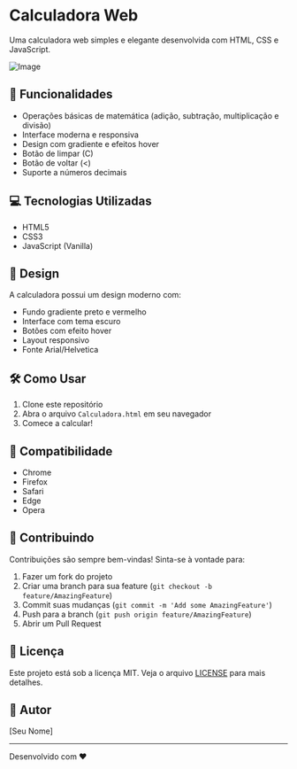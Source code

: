 # Calculadora Web

Uma calculadora web simples e elegante desenvolvida com HTML, CSS e JavaScript.

![Image](https://github.com/user-attachments/assets/5c806890-b1f1-4438-829a-3aae22c322ea)

## 🚀 Funcionalidades

- Operações básicas de matemática (adição, subtração, multiplicação e divisão)
- Interface moderna e responsiva
- Design com gradiente e efeitos hover
- Botão de limpar (C)
- Botão de voltar (<)
- Suporte a números decimais

## 💻 Tecnologias Utilizadas

- HTML5
- CSS3
- JavaScript (Vanilla)

## 🎨 Design

A calculadora possui um design moderno com:
- Fundo gradiente preto e vermelho
- Interface com tema escuro
- Botões com efeito hover
- Layout responsivo
- Fonte Arial/Helvetica

## 🛠️ Como Usar

1. Clone este repositório
2. Abra o arquivo `Calculadora.html` em seu navegador
3. Comece a calcular!

## 📱 Compatibilidade

- Chrome
- Firefox
- Safari
- Edge
- Opera

## 🤝 Contribuindo

Contribuições são sempre bem-vindas! Sinta-se à vontade para:

1. Fazer um fork do projeto
2. Criar uma branch para sua feature (`git checkout -b feature/AmazingFeature`)
3. Commit suas mudanças (`git commit -m 'Add some AmazingFeature'`)
4. Push para a branch (`git push origin feature/AmazingFeature`)
5. Abrir um Pull Request

## 📄 Licença

Este projeto está sob a licença MIT. Veja o arquivo [LICENSE](LICENSE) para mais detalhes.

## 👤 Autor

[Seu Nome]

---
Desenvolvido com ❤️ 